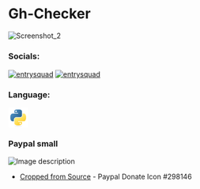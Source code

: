 # Gh-Checker
![Screenshot_2](https://user-images.githubusercontent.com/88463490/168334021-6a7a17d5-8348-456e-96d9-1476d8f0e2e9.png)

<h3 align="left">Socials:</h3>

<a href="https://instagram.com/entrysquad" target="blank"><img align="center" src="https://raw.githubusercontent.com/rahuldkjain/github-profile-readme-generator/master/src/images/icons/Social/instagram.svg" alt="entrysquad" height="30" width="40" /></a>
<a href="https://t.me/overexcited" target="blank"><img align="center" src="https://upload.wikimedia.org/wikipedia/commons/8/82/Telegram_logo.svg" alt="entrysquad" height="30" width="40" /></a>

<h3 align="left">Language:</h3>
<p align="left"> <a href="https://www.python.org" target="_blank" rel="noreferrer"> <img align="center" src="https://raw.githubusercontent.com/devicons/devicon/master/icons/python/python-original.svg" alt="python" width="40" height="40"/> </a> </p>


### Paypal small
![Image description](paypal-donate-icon-7.png)
* [Cropped from Source](https://icon-library.com/icon/paypal-donate-icon-7.html) - Paypal Donate Icon #298146

